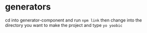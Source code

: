 # generators

cd into generator-component and run `npm link` then change into the directory you want to make the project and type `yo yoobic`

